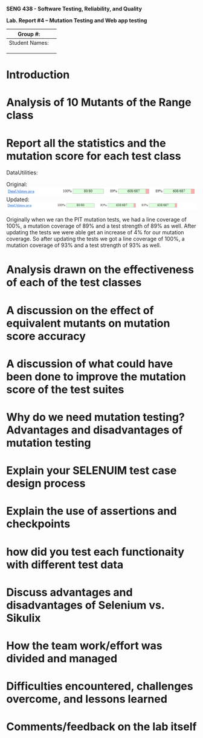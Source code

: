 **SENG 438 - Software Testing, Reliability, and Quality**

**Lab. Report \#4 – Mutation Testing and Web app testing**

| Group \#:      |     |
| -------------- | --- |
| Student Names: |     |
|                |     |
|                |     |
|                |     |

# Introduction


# Analysis of 10 Mutants of the Range class 

# Report all the statistics and the mutation score for each test class
DataUtilities:

Original:
![old mutation](Images/DataUtilitiesOld.png)
Updated:
![new mutation](Images/DataUtilitiesUpdated.png)

Originally when we ran the PIT mutation tests, we had a line coverage of 100%, a mutation coverage of 89% and a test strength of 89% as well. After updating the tests we were able get an increase of 4% for our mutation coverage. So after updating the tests we got a line coverage of 100%, a mutation coverage of 93% and a test strength of 93% as well.
# Analysis drawn on the effectiveness of each of the test classes

# A discussion on the effect of equivalent mutants on mutation score accuracy

# A discussion of what could have been done to improve the mutation score of the test suites

# Why do we need mutation testing? Advantages and disadvantages of mutation testing

# Explain your SELENUIM test case design process

# Explain the use of assertions and checkpoints

# how did you test each functionaity with different test data

# Discuss advantages and disadvantages of Selenium vs. Sikulix

# How the team work/effort was divided and managed


# Difficulties encountered, challenges overcome, and lessons learned

# Comments/feedback on the lab itself
